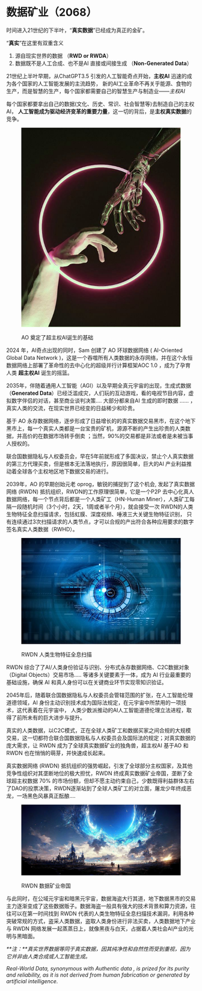 # 数据矿业（2068）

时间进入21世纪的下半叶，“**真实数据**”已经成为真正的金矿。

“**真实**”在这里有双重含义

1. 源自现实世界的数据 （**RWD or RWDA**）
2. 数据既不是人工合成、也不是AI 直接或间接生成 （**Non-Generated Data**）

21世纪上半叶早期，从ChatGPT3.5  引发的人工智能奇点开始，**主权AI** 迅速的成为各个国家的人工智能发展的主流趋势， 新的AI工业革命不再关乎能源、食物的生产，而是智慧的生产，每个国家都需要自己的智慧生产与制造业——_主权AI_

每个国家都要拿出自己的数据(文化、历史、常识、社会智慧等)去制造自己的主权AI， **人工智能成为驱动经济变革的重要力量**，这一切的背后，是**主权真实数据**的竞争。

<figure><img src="../.gitbook/assets/handtohand.jpeg" alt=""><figcaption><p>AO 奠定了超主权AI诞生的基础</p></figcaption></figure>

2024 年，AI奇点出现的同时，Sam 创建了 AO 环球数据网络 ( AI-Oriented Global Data Network )，这是一个吞噬所有人类数据的永存网络，并在这个永恒数据网络上部署了革命性的去中心化的超级并行计算框架AOC 1.0 ，成为了孕育人类 **超主权AI** 诞生的摇篮。

2035年，伴随着通用人工智能（AGI）以及早期全真元宇宙的出现，生成式数据（**Generated Data**）已经泛滥成灾，人们玩的互动游戏，看的电视节目内容，虚拟数字伴侣的对话，甚至商业谈判决策....  大部分都来自AI 生成的即时数据 ...... ，真实人类的交流，在现实世界已经变的日益稀少和珍贵。

基于 AO 永存数据网络，逐步形成了日益增长的的真实数据交易黑市，在这个地下黑市上，每一个真实人类都是一台宝贵的矿机，源源不断的产生出珍贵的人类数据，并高价的在数据市场转手倒卖 ；当然，90%的交易都是非法或者是未被当事人授权的。



联合国数据隐私与人权委员会，早在5年前就形成了多国决议，禁止个人真实数据的第三方代理买卖，但是根本无法落地执行，原因很简单，巨大的AI 产业利益推动着全球各个主权地区地下数据交易的进行。

2039年，AO 的早期创始元老 oprog，敏锐的捕捉到了这个机会,  发起了真实数据网络 (RWDN) 抵抗组织，RWDN的工作原理很简单，它是一个P2P 去中心化真人数据网络，每一个节点背后都是一个人类矿工（HN-Human Miner），人类矿工每隔一段随机时间（3个小时，2天，1周或者半个月），就会接受一次 RWDN的人类生物特征全息扫描请求，包括虹膜、深度视频、唾液三大关键生物特征识别， 只有连续通过3次扫描请求的人类节点，才可以合规的产出符合各种应用要求的数字签名真实人类数据（RWHD）。

<figure><img src="../.gitbook/assets/EYESCAN.jpeg" alt=""><figcaption><p>RWDN 人类生物特征全息扫描</p></figcaption></figure>

RWDN 综合了了AI/人类身份验证与识别、分布式永存数据网络、C2C数据对象（Digital Objects）交易市场..... 等诸多关键要素于一体，成为 AI 行业最重要的基础设施，确保 AI 和真人身份可以在关键商业环节实现零知识验证。

2045年后，随着联合国数据隐私与人权委员会管辖范围的扩张，在人工智能伦理道德领域，AI 身份主动识别技术成为国际法规定，在元宇宙中所禁用的一项技术，这代表着在元宇宙中， 人类少数派推动的AI人工智能道德伦理立法进程，取得了前所未有的巨大进步与提升。



真实的人类数据，以C2C模式，正在全球人类矿工和数据买家之间合规的大规模交易，这一切都符合联合国数据隐私与人权委员会及国际法的规定；对真实数据的庞大需求，让 RWDN 成为了全球真实数据矿业的独角兽，超主权AI 基于AO 和 RWDN 也在悄悄的萌芽，并快速成长起来。



真实数据网络 (RWDN) 抵抗组织的强势崛起，引发了全球部分主权国家，及其他竞争性组织对其垄断地位的极大担忧，RWDN 终成真实数据矿业帝国，垄断了全球超主权数据 70% 的市场份额，但却不愿主动约束自己，少数既得利益群体左右了DAO的投票决策，RWDN逐渐站到了全球人类矿工的对立面，屠龙少年终成恶龙，一场黑色风暴真正酝酿....

<figure><img src="../.gitbook/assets/rwdn.jpeg" alt=""><figcaption><p>RWDN 数据矿业帝国</p></figcaption></figure>



与此同时，在公域元宇宙和暗黑元宇宙，数据海盗大行其道，地下数据黑市的交易主力逐渐变成了这些数据贩子。数据海盗一般具有强大的技术背景和算力资源，往往可以在第一时间找到 RWDN 代表的人类生物特征全息扫描技术漏洞，利用各种突破常规的方式，盗采人类数据，盗取人类身份进行非法买卖，人类数据地下产业与 RWDN 网络发展一起蒸蒸日上，就像黑夜与白天，占据着人类社会AI产业的光明与黑暗面。





_**注：**真实世界数据等同于真实数据，因其纯净性和自然性而受到重视，因为它并非由人类合成或人工智能生成。_

_Real-World Data, synonymous with Authentic data , is prized for its purity and reliability, as it is not derived from human fabrication or generated by artificial intelligence._


